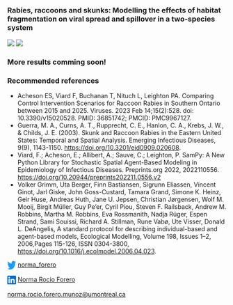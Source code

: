 ## 


### Rabies, raccoons and skunks: Modelling the effects of habitat fragmentation on viral spread and spillover in a two-species system
![](images/weekly-combined.gif)
![](images/weekly-no-individuals.gif)



### More results comming soon! 


### Recommended references

- Acheson ES, Viard F, Buchanan T, Nituch L, Leighton PA. Comparing Control Intervention Scenarios for Raccoon Rabies in Southern Ontario between 2015 and 2025. Viruses. 2023 Feb 14;15(2):528. doi: 10.3390/v15020528. PMID: 36851742; PMCID: PMC9967127.
- Guerra, M. A., Curns, A. T., Rupprecht, C. E., Hanlon, C. A., Krebs, J. W., & Childs, J. E. (2003). Skunk and Raccoon Rabies in the Eastern United States: Temporal and Spatial Analysis. Emerging Infectious Diseases, 9(9), 1143-1150. https://doi.org/10.3201/eid0909.020608.
- Viard, F.; Acheson, E.; Allibert, A.; Sauve, C.; Leighton, P. SamPy: A New Python Library for Stochastic Spatial Agent-Based Modeling in Epidemiology of Infectious Diseases. Preprints.org 2022, 2022110556. https://doi.org/10.20944/preprints202211.0556.v2
- Volker Grimm, Uta Berger, Finn Bastiansen, Sigrunn Eliassen, Vincent Ginot, Jarl Giske, John Goss-Custard, Tamara Grand, Simone K. Heinz, Geir Huse, Andreas Huth, Jane U. Jepsen, Christian Jørgensen, Wolf M. Mooij, Birgit Müller, Guy Pe’er, Cyril Piou, Steven F. Railsback, Andrew M. Robbins, Martha M. Robbins, Eva Rossmanith, Nadja Rüger, Espen Strand, Sami Souissi, Richard A. Stillman, Rune Vabø, Ute Visser, Donald L. DeAngelis, A standard protocol for describing individual-based and agent-based models, Ecological Modelling, Volume 198, Issues 1–2, 2006,Pages 115-126, ISSN 0304-3800, https://doi.org/10.1016/j.ecolmodel.2006.04.023.

<img align="center" width="20" height="20" src="images/twitter.png"> [norma_forero](https://twitter.com/norma_forero)

<img align="center" width="20" height="20" src="images/LinkedIn.png"> [Norma Rocio Forero](
https://www.linkedin.com/in/norma-forero-01/)

norma.rocio.forero.munoz@umontreal.ca




  
